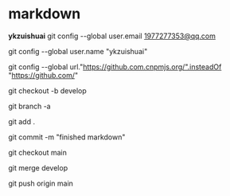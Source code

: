 # markdown
**ykzuishuai**
git config --global user.email 1977277353@qq.com

git config --global user.name "ykzuishuai"

git config --global url."https://github.com.cnpmjs.org/".insteadOf "https://github.com/"

git checkout -b develop

git branch -a

git add .
 
git commit -m "finished markdown"
 
git checkout main
 
git merge develop

git push origin main


